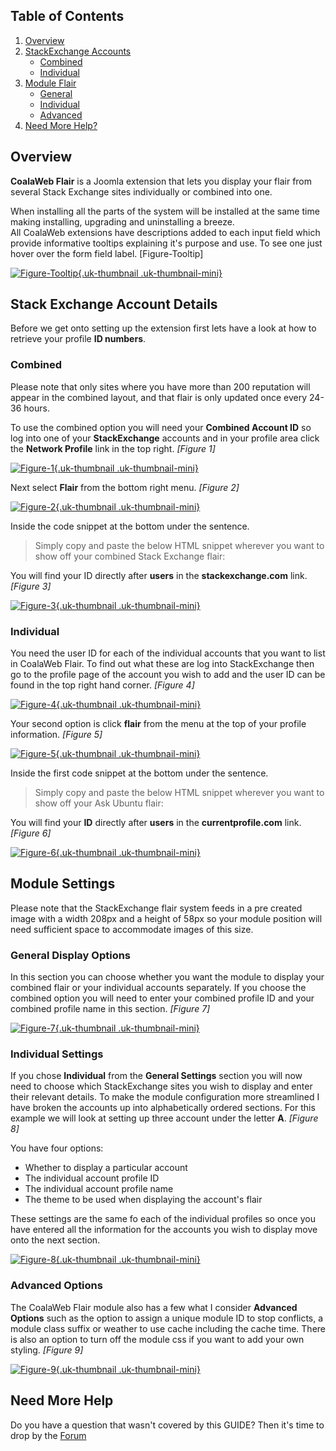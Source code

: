 ## Table of Contents
1.  [Overview](#overview)
1.  [StackExchange Accounts](#account)
    -   [Combined](#account-com)
    -   [Individual](#account-ind)
2.  [Module Flair](#mod-flair)
    -   [General](#mod-gen)
    -   [Individual](#mod-ind)
    -   [Advanced](#mod-adv)
3.  [Need More Help?](#more-help)

## <a class="doc-top" name="overview"></a>Overview

**CoalaWeb Flair** is a Joomla extension that lets you display your flair from several Stack Exchange sites individually or combined into one.

<div class="uk-alert">When installing all the parts of the system will be installed at the same time making installing, upgrading and uninstalling a breeze.</div>

<div class="uk-alert">All CoalaWeb extensions have descriptions added to each input field which provide informative tooltips explaining it's purpose and use. To see one just hover over the form field label. [Figure-Tooltip]</div>

<a data-lightbox="on" href="https://d1tgoab1lhw0tx.cloudfront.net/images/docs/joomla-extensions/general/generic/coalaweb-tooltip.png">![Figure-Tooltip](https://d1tgoab1lhw0tx.cloudfront.net/images/docs/joomla-extensions/general/generic/coalaweb-tooltip.png "Figure-Tooltip"){.uk-thumbnail .uk-thumbnail-mini}</a>

## <a class="doc-top" name="account"></a>Stack Exchange Account Details

Before we get onto setting up the extension first lets have a look at how to retrieve your profile **ID numbers**.

### <a name="account-com"></a>Combined

<div class="uk-alert">Please note that only sites where you have more than 200 reputation will appear in the combined layout, and that flair is only updated once every 24-36 hours.</div>

To use the combined option you will need your **Combined Account ID** so log into one of your **StackExchange** accounts and in your profile area click the **Network Profile** link in the top right. *\[Figure 1\]*

<a data-lightbox="on" href="https://d1tgoab1lhw0tx.cloudfront.net/images/docs/joomla-extensions/flair/cw-flair-f1.png">![Figure-1](https://d1tgoab1lhw0tx.cloudfront.net/images/docs/joomla-extensions/flair/cw-flair-f1.png "Figure-1"){.uk-thumbnail .uk-thumbnail-mini}</a>

Next select **Flair** from the bottom right menu. *\[Figure 2\]*

<a data-lightbox="on" href="https://d1tgoab1lhw0tx.cloudfront.net/images/docs/joomla-extensions/flair/cw-flair-f2.png">![Figure-2](https://d1tgoab1lhw0tx.cloudfront.net/images/docs/joomla-extensions/flair/cw-flair-f2.png "Figure-2"){.uk-thumbnail .uk-thumbnail-mini}</a>

Inside the code snippet at the bottom under the sentence.

> Simply copy and paste the below HTML snippet wherever you want to show off your combined Stack Exchange flair:

You will find your ID directly after **users** in the **stackexchange.com** link. *\[Figure 3\]*

<a data-lightbox="on" href="https://d1tgoab1lhw0tx.cloudfront.net/images/docs/joomla-extensions/flair/cw-flair-f3.png">![Figure-3](https://d1tgoab1lhw0tx.cloudfront.net/images/docs/joomla-extensions/flair/cw-flair-f3.png "Figure-3"){.uk-thumbnail .uk-thumbnail-mini}</a>

### <a name="account-ind"></a>Individual

You need the user ID for each of the individual accounts that you want to list in CoalaWeb Flair. To find out what these are log into StackExchange then go to the profile page of the account you wish to add and the user ID can be found in the top right hand corner. *\[Figure 4\]*

<a data-lightbox="on" href="https://d1tgoab1lhw0tx.cloudfront.net/images/docs/joomla-extensions/flair/cw-flair-f4.png">![Figure-4](https://d1tgoab1lhw0tx.cloudfront.net/images/docs/joomla-extensions/flair/cw-flair-f4.png "Figure-4"){.uk-thumbnail .uk-thumbnail-mini}</a>

Your second option is click **flair** from the menu at the top of your profile information. *\[Figure 5\]*

<a data-lightbox="on" href="https://d1tgoab1lhw0tx.cloudfront.net/images/docs/joomla-extensions/flair/cw-flair-f5.png">![Figure-5](https://d1tgoab1lhw0tx.cloudfront.net/images/docs/joomla-extensions/flair/cw-flair-f5.png "Figure-5"){.uk-thumbnail .uk-thumbnail-mini}</a>

Inside the first code snippet at the bottom under the sentence.

> Simply copy and paste the below HTML snippet wherever you want to show off your Ask Ubuntu flair:</div>

You will find your **ID** directly after **users** in the **currentprofile.com** link. *\[Figure 6\]*

<a data-lightbox="on" href="https://d1tgoab1lhw0tx.cloudfront.net/images/docs/joomla-extensions/flair/cw-flair-f6.png">![Figure-6](https://d1tgoab1lhw0tx.cloudfront.net/images/docs/joomla-extensions/flair/cw-flair-f6.png "Figure-6"){.uk-thumbnail .uk-thumbnail-mini}</a>

## <a name="mod-flair"></a>Module Settings

<div class="uk-alert">Please note that the StackExchange flair system feeds in a pre created image with a width 208px and a height of 58px so your module position will need sufficient space to accommodate images of this size.</div>

### <a name="mod-gen"></a>General Display Options

In this section you can choose whether you want the module to display your combined flair or your individual accounts separately. If you choose the combined option you will need to enter your combined profile ID and your combined profile name in this section. *\[Figure 7\]*

<a data-lightbox="on" href="https://d1tgoab1lhw0tx.cloudfront.net/images/docs/joomla-extensions/flair/cw-flair-f7.png">![Figure-7](https://d1tgoab1lhw0tx.cloudfront.net/images/docs/joomla-extensions/flair/cw-flair-f7.png "Figure-7"){.uk-thumbnail .uk-thumbnail-mini}</a>

### <a name="mod-ind"></a>Individual Settings

If you chose **Individual** from the **General Settings** section you will now need to choose which StackExchange sites you wish to display and enter their relevant details. To make the module configuration more streamlined I have broken the accounts up into alphabetically ordered sections. For this example we will look at setting up three account under the letter **A**. *\[Figure 8\]*

You have four options:

-   Whether to display a particular account
-   The individual account profile ID
-   The individual account profile name
-   The theme to be used when displaying the account's flair

These settings are the same fo each of the individual profiles so once you have entered all the information for the accounts you wish to display move onto the next section.

<a data-lightbox="on" href="https://d1tgoab1lhw0tx.cloudfront.net/images/docs/joomla-extensions/flair/cw-flair-f8.png">![Figure-8](https://d1tgoab1lhw0tx.cloudfront.net/images/docs/joomla-extensions/flair/cw-flair-f8.png "Figure-8"){.uk-thumbnail .uk-thumbnail-mini}</a>

### <a name="mod-adv"></a>Advanced Options

The CoalaWeb Flair module also has a few what I consider **Advanced Options** such as the option to assign a unique module ID to stop conflicts, a module class suffix or weather to use cache including the cache time. There is also an option to turn off the module css if you want to add your own styling. *\[Figure 9\]*

<a data-lightbox="on" href="https://d1tgoab1lhw0tx.cloudfront.net/images/docs/joomla-extensions/flair/cw-flair-f9.png">![Figure-9](https://d1tgoab1lhw0tx.cloudfront.net/images/docs/joomla-extensions/flair/cw-flair-f9.png "Figure-9"){.uk-thumbnail .uk-thumbnail-mini}</a>

## <a name="more-help"></a>Need More Help

<div class="uk-alert">Do you have a question that wasn't covered by this GUIDE? Then it's time to drop by the <a href="https://coalaweb.com/forum/index" target="_self">Forum</a></div>